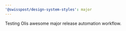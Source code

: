 ```yaml
---
'@swisspost/design-system-styles': major
---
```


Testing Olis awesome major release automation workflow.
